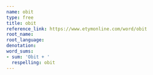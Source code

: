 ```yaml
---
name: obit
type: free
title: obit
reference_link: https://www.etymonline.com/word/obit
root_name: 
root_language: 
denotation: 
word_sums:
- sum: 'Obit + '
  respelling: obit
---
```

